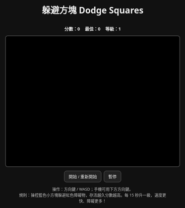 <!doctype html>
<html lang="zh-Hant">
<head>
<meta charset="utf-8" />
<meta name="viewport" content="width=device-width,initial-scale=1,maximum-scale=1" />
<title>躲避方塊 Dodge Squares</title>
<style>
  html,body{margin:0;height:100%;background:#111;color:#eee;font-family:system-ui,-apple-system,Segoe UI,Roboto,"Noto Sans TC",sans-serif}
  #wrap{display:flex;flex-direction:column;align-items:center;gap:12px;padding:12px}
  canvas{width:min(96vw,560px);height:min(72vh,420px);background:#000;border:2px solid #444;border-radius:8px;touch-action:none}
  .row{display:flex;gap:8px;flex-wrap:wrap;justify-content:center}
  button{padding:.6em 1em;border-radius:8px;border:1px solid #666;background:#222;color:#eee;cursor:pointer}
  button:active{transform:translateY(1px)}
  #hud{display:flex;gap:16px;justify-content:center;align-items:center;font-weight:700}
  #tip{font-size:.9em;opacity:.8;text-align:center}
  .pad{display:none;gap:10px}
  .pad button{width:64px;height:64px;font-size:18px}
  @media (max-width:780px){
    .pad{display:flex}
  }
</style>
</head>
<body>
<div id="wrap">
  <h1>躲避方塊 Dodge Squares</h1>
  <div id="hud">
    <div>分數：<span id="score">0</span></div>
    <div>最佳：<span id="best">0</span></div>
    <div>等級：<span id="lvl">1</span></div>
  </div>
  <canvas id="game" width="560" height="420" aria-label="Dodge game canvas"></canvas>
  <div class="row">
    <button id="startBtn">開始 / 重新開始</button>
    <button id="pauseBtn">暫停</button>
  </div>
  <div class="pad" aria-label="touch controls">
    <button data-dx="-1" data-dy="0">←</button>
    <button data-dx="1" data-dy="0">→</button>
    <button data-dx="0" data-dy="-1">↑</button>
    <button data-dx="0" data-dy="1">↓</button>
  </div>
  <div id="tip">
    操作：方向鍵 / WASD；手機可用下方方向鍵。<br>
    規則：操控藍色小方塊躲避紅色障礙物，存活越久分數越高。每 15 秒升一級，速度更快、障礙更多！
  </div>
</div>

<script>
(() => {
  // --- 基本設定 ---
  const cvs = document.getElementById('game');
  const ctx = cvs.getContext('2d');
  const W = cvs.width, H = cvs.height;

  const ui = {
    score: document.getElementById('score'),
    best: document.getElementById('best'),
    lvl: document.getElementById('lvl'),
    start: document.getElementById('startBtn'),
    pause: document.getElementById('pauseBtn'),
    pad: document.querySelector('.pad')
  };

  const clamp = (v, a, b) => Math.max(a, Math.min(b, v));
  const rand = (a, b) => a + Math.random() * (b - a);

  // 儲存最佳紀錄（本機）
  let best = Number(localStorage.getItem('dodge_best') || 0);
  ui.best.textContent = best;

  // --- 遊戲狀態 ---
  const state = {
    running: false,
    paused: false,
    score: 0,
    level: 1,
    t0: 0,
    t: 0,
    lastSpawn: 0,
    player: null,
    obstacles: [],
    particles: []
  };

  // --- 物件 ---
  class Player {
    constructor() {
      this.size = 18;
      this.x = W * 0.5;
      this.y = H * 0.8;
      this.vx = 0;
      this.vy = 0;
      this.speed = 240; // px/s
      this.color = '#4db2ff';
      this.invincible = 0; // 受擊後短暫無敵（秒）
    }
    update(dt, input) {
      const accel = this.speed;
      this.vx = (input.right - input.left) * accel;
      this.vy = (input.down - input.up) * accel;
      this.x = clamp(this.x + this.vx * dt, this.size/2, W - this.size/2);
      this.y = clamp(this.y + this.vy * dt, this.size/2, H - this.size/2);
      if (this.invincible > 0) this.invincible -= dt;
    }
    draw() {
      ctx.save();
      if (this.invincible > 0 && (Math.floor(state.t*20)%2===0)) {
        ctx.globalAlpha = 0.4; // 閃爍效果
      }
      ctx.fillStyle = this.color;
      const s = this.size;
      ctx.fillRect(this.x - s/2, this.y - s/2, s, s);
      ctx.restore();
    }
    hitbox() {
      const s = this.size;
      return {x:this.x - s/2, y:this.y - s/2, w:s, h:s};
    }
  }

  class Obstacle {
    constructor() {
      const edge = Math.floor(rand(0, 4)); // 從四邊生成
      const size = rand(14, 26);
      let x, y, vx, vy;
      const base = 60 + state.level * 40; // 速度基礎
      const speed = rand(base, base + 80);

      if (edge === 0) { // 上
        x = rand(0, W); y = -size; vx = rand(-0.5,0.5)*speed; vy = speed;
      } else if (edge === 1) { // 下
        x = rand(0, W); y = H+size; vx = rand(-0.5,0.5)*speed; vy = -speed;
      } else if (edge === 2) { // 左
        x = -size; y = rand(0, H); vx = speed; vy = rand(-0.5,0.5)*speed;
      } else { // 右
        x = W+size; y = rand(0, H); vx = -speed; vy = rand(-0.5,0.5)*speed;
      }
      this.x=x; this.y=y; this.vx=vx; this.vy=vy; this.size=size;
      this.color = '#ff4d4d';
      this.life = 10; // 最多存在秒數（避免記憶體累積）
    }
    update(dt) {
      this.x += this.vx * dt;
      this.y += this.vy * dt;
      this.life -= dt;
    }
    draw() {
      ctx.fillStyle = this.color;
      const s = this.size;
      ctx.fillRect(this.x - s/2, this.y - s/2, s, s);
    }
    hitbox() {
      const s = this.size;
      return {x:this.x - s/2, y:this.y - s/2, w:s, h:s};
    }
    isOff() {
      const s = this.size;
      return (this.x < -s*2 || this.x > W + s*2 || this.y < -s*2 || this.y > H + s*2 || this.life <= 0);
    }
  }

  class Particle {
    constructor(x,y) {
      this.x=x; this.y=y; this.vx=rand(-60,60); this.vy=rand(-60,60);
      this.life=0.6; this.size=rand(2,4);
    }
    update(dt){ this.x+=this.vx*dt; this.y+=this.vy*dt; this.life-=dt; }
    draw(){ ctx.globalAlpha=Math.max(this.life/0.6,0); ctx.fillStyle='#fff'; ctx.fillRect(this.x,this.y,this.size,this.size); ctx.globalAlpha=1; }
  }

  // --- 輸入 ---
  const input = {left:0,right:0,up:0,down:0};
  const keys = {ArrowLeft:'left',ArrowRight:'right',ArrowUp:'up',ArrowDown:'down',a:'left',d:'right',w:'up',s:'down'};

  addEventListener('keydown', e=>{
    if(keys[e.key]){ input[keys[e.key]]=1; e.preventDefault(); }
    if(e.key===' '){ togglePause(); e.preventDefault(); }
  }, {passive:false});
  addEventListener('keyup', e=>{ if(keys[e.key]) input[keys[e.key]]=0; }, {passive:true});

  // 觸控方向鍵
  ui.pad.querySelectorAll('button').forEach(btn=>{
    const dx = Number(btn.dataset.dx), dy = Number(btn.dataset.dy);
    const press = (on)=>{
      input.left  = dx<0? (on?1:0) : (dx>0?0:input.left);
      input.right = dx>0? (on?1:0) : (dx<0?0:input.right);
      input.up    = dy<0? (on?1:0) : (dy>0?0:input.up);
      input.down  = dy>0? (on?1:0) : (dy<0?0:input.down);
    };
    btn.addEventListener('pointerdown', e=>{ press(true); btn.setPointerCapture(e.pointerId); });
    btn.addEventListener('pointerup', ()=>press(false));
    btn.addEventListener('pointercancel', ()=>press(false));
    btn.addEventListener('pointerleave', ()=>press(false));
  });

  // --- 流程控制 ---
  ui.start.onclick = startGame;
  ui.pause.onclick = togglePause;

  function startGame(){
    Object.assign(state, {
      running: true, paused: false,
      score: 0, level: 1,
      t0: performance.now()/1000,
      t: 0, lastSpawn: 0,
      player: new Player(),
      obstacles: [],
      particles: []
    });
    ui.pause.textContent = '暫停';
    loopId = requestAnimationFrame(loop);
  }

  function togglePause(){
    if(!state.running) return;
    state.paused = !state.paused;
    ui.pause.textContent = state.paused ? '繼續' : '暫停';
    if(!state.paused) {
      // 繼續時重置基準時間，避免時間跳躍
      state.t0 = performance.now()/1000 - state.t;
      loopId = requestAnimationFrame(loop);
    }
  }

  // --- 碰撞 ---
  function aabb(a,b){
    return a.x < b.x + b.w && a.x + a.w > b.x && a.y < b.y + b.h && a.y + a.h > b.y;
  }

  // --- 生成邏輯 ---
  function spawnObstacles(dt){
    const baseRate = 0.9; // 基礎生成間隔（秒）
    const rate = Math.max(0.28, baseRate - state.level*0.08); // 等級越高間隔越短
    if (state.t - state.lastSpawn >= rate){
      const n = 1 + Math.floor(Math.random() * Math.min(1+Math.floor(state.level/3), 3));
      for(let i=0;i<n;i++) state.obstacles.push(new Obstacle());
      state.lastSpawn = state.t;
    }
  }

  // --- 聲音（簡單的 WebAudio beep，不加載外部檔案） ---
  let audioCtx = null;
  function beep(freq = 440, dur = 0.08, vol = 0.1){
    try{
      audioCtx = audioCtx || new (window.AudioContext || window.webkitAudioContext)();
      const o = audioCtx.createOscillator();
      const g = audioCtx.createGain();
      o.frequency.value = freq; o.type='square';
      g.gain.value = vol;
      o.connect(g).connect(audioCtx.destination);
      o.start();
      setTimeout(()=>{ o.stop(); }, dur*1000);
    }catch(e){/* 部分瀏覽器/使用者設定可能阻擋音訊，忽略即可 */}
  }

  // --- 主迴圈 ---
  let loopId = null;
  function loop(ts){
    if(!state.running) return;
    state.t = performance.now()/1000 - state.t0;
    const dt = Math.min(1/30, (ts - (loop.prevTs||ts))/1000); // 安全上限，避免切回視窗時 dt 過大
    loop.prevTs = ts;

    if(state.paused){
      draw(true);
      return; // 不要排下一幀；繼續時會再排
    }

    // 升級：每 15 秒 +1
    const newLvl = 1 + Math.floor(state.t / 15);
    if(newLvl !== state.level){
      state.level = newLvl;
      ui.lvl.textContent = state.level;
      // 小升級特效
      for(let i=0;i<60;i++) state.particles.push(new Particle(state.player.x, state.player.y));
      beep(880, 0.08, 0.06);
    }

    // 更新
    state.player.update(dt, input);
    spawnObstacles(dt);
    for(const o of state.obstacles) o.update(dt);
    state.obstacles = state.obstacles.filter(o=>!o.isOff());

    // 碰撞偵測
    const pbox = state.player.hitbox();
    if(state.player.invincible <= 0){
      for(const o of state.obstacles){
        if(aabb(pbox, o.hitbox())){
          // 受擊：扣大分並短暫無敵；若分數<0則結束
          for(let i=0;i<40;i++) state.particles.push(new Particle(state.player.x, state.player.y));
          beep(200, 0.1, 0.12);
          state.player.invincible = 1.2;
          state.score = Math.max(0, state.score - 80);
          break;
        }
      }
    }

    // 計分：存活時間與等級加成
    state.score += dt * (10 + state.level*2);
    ui.score.textContent = Math.floor(state.score);

    // 粒子
    for(const pt of state.particles) pt.update(dt);
    state.particles = state.particles.filter(pt=>pt.life>0);

    // 繪製
    draw(false);

    loopId = requestAnimationFrame(loop);
  }

  function draw(paused){
    // 背景漸層
    const g = ctx.createLinearGradient(0,0,0,H);
    g.addColorStop(0,'#000');
    g.addColorStop(1,'#0a0a0a');
    ctx.fillStyle = g;
    ctx.fillRect(0,0,W,H);

    // 邊框裝飾
    ctx.strokeStyle = '#222';
    ctx.lineWidth = 2;
    ctx.strokeRect(1,1,W-2,H-2);

    // 粒子
    for(const pt of state.particles) pt.draw();

    // 物件
    for(const o of state.obstacles) o.draw();
    state.player?.draw();

    // UI 前景
    ctx.fillStyle = '#888';
    ctx.font = '12px system-ui';
    ctx.fillText('SPACE 暫停/繼續', 12, H-12);

    if(!state.running) return;

    if(paused){
      overlay('暫停中', '按下「繼續」或空白鍵回到遊戲');
    }
  }

  function overlay(title, subtitle){
    ctx.save();
    ctx.fillStyle = 'rgba(0,0,0,.6)';
    ctx.fillRect(0,0,W,H);
    ctx.fillStyle = '#fff';
    ctx.textAlign = 'center';
    ctx.font = 'bold 28px system-ui';
    ctx.fillText(title, W/2, H/2 - 10);
    ctx.font = '16px system-ui';
    ctx.fillText(subtitle, W/2, H/2 + 18);
    ctx.restore();
  }

  // --- 結束條件：當玩家多次受擊讓分數歸零且再次受擊 ---
  // 為了單純，這裡改為：當受擊時若分數已是 0，視為 Game Over
  const _hitCheck = setInterval(()=>{
    if(!state.running) return;
    if(state.player?.invincible > 0) {
      // 如果這次受擊前分數已是 0，就結束
      if(Math.floor(state.score) === 0){
        gameOver();
      }
    }
  }, 60);

  function gameOver(){
    state.running = false;
    cancelAnimationFrame(loopId);
    // 更新最佳
    if(state.score > best){
      best = Math.floor(state.score);
      localStorage.setItem('dodge_best', best);
      ui.best.textContent = best;
    }
    // 最終畫面
    overlay('遊戲結束', `分數：${Math.floor(state.score)} 　等級：${state.level}　按「開始」再來！`);
    beep(140, 0.16, 0.15);
  }

  // 初始畫面
  ctx.fillStyle = '#000'; ctx.fillRect(0,0,W,H);
  overlay('躲避方塊', '按「開始 / 重新開始」開始遊戲');
})();
</script>
</body>
</html>
